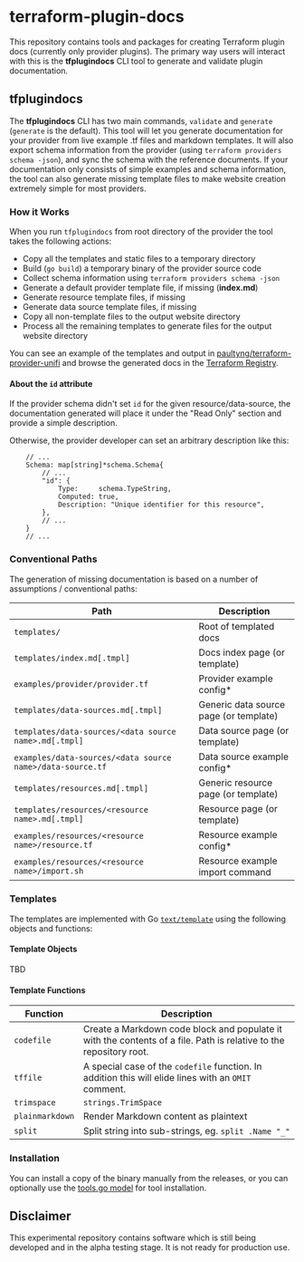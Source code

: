 # terraform-plugin-docs

This repository contains tools and packages for creating Terraform plugin docs (currently only provider plugins). The primary way users will interact with this is the **tfplugindocs** CLI tool to generate and validate plugin documentation.

## tfplugindocs

The **tfplugindocs** CLI has two main commands, `validate` and `generate` (`generate` is the default). This tool will let you generate documentation for your provider from live example .tf files and markdown templates. It will also export schema information from the provider (using `terraform providers schema -json`), and sync the schema with the reference documents. If your documentation only consists of simple examples and schema information, the tool can also generate missing template files to make website creation extremely simple for most providers.

### How it Works

When you run `tfplugindocs` from root directory of the provider the tool takes the following actions:

* Copy all the templates and static files to a temporary directory
* Build (`go build`) a temporary binary of the provider source code
* Collect schema information using `terraform providers schema -json`
* Generate a default provider template file, if missing (**index.md**)
* Generate resource template files, if missing
* Generate data source template files, if missing
* Copy all non-template files to the output website directory
* Process all the remaining templates to generate files for the output website directory

You can see an example of the templates and output in [paultyng/terraform-provider-unifi](https://github.com/paultyng/terraform-provider-unifi) and browse the generated docs in the [Terraform Registry](https://registry.terraform.io/providers/paultyng/unifi/latest/docs).

#### About the `id` attribute

If the provider schema didn't set `id` for the given resource/data-source, the documentation generated
will place it under the "Read Only" section and provide a simple description.

Otherwise, the provider developer can set an arbitrary description like this:

```golang
    // ...
    Schema: map[string]*schema.Schema{
        // ...
        "id": {
            Type:     schema.TypeString,
            Computed: true,
            Description: "Unique identifier for this resource",
		},
        // ...
    }
    // ...
```

### Conventional Paths

The generation of missing documentation is based on a number of assumptions / conventional paths:

| Path                                                      | Description                            |
|-----------------------------------------------------------|----------------------------------------|
| `templates/`                                              | Root of templated docs                 |
| `templates/index.md[.tmpl]`                               | Docs index page (or template)          |
| `examples/provider/provider.tf`                           | Provider example config*               |
| `templates/data-sources.md[.tmpl]`                        | Generic data source page (or template) |
| `templates/data-sources/<data source name>.md[.tmpl]`     | Data source page (or template)         |
| `examples/data-sources/<data source name>/data-source.tf` | Data source example config*            |
| `templates/resources.md[.tmpl]`                           | Generic resource page (or template)    |
| `templates/resources/<resource name>.md[.tmpl]`           | Resource page (or template)            |
| `examples/resources/<resource name>/resource.tf`          | Resource example config*               |
| `examples/resources/<resource name>/import.sh`            | Resource example import command        |

### Templates

The templates are implemented with Go [`text/template`](https://golang.org/pkg/text/template/) using the following objects and functions:

#### Template Objects

TBD

#### Template Functions

| Function        | Description                                                                                                        |
|-----------------|--------------------------------------------------------------------------------------------------------------------|
| `codefile`      | Create a Markdown code block and populate it with the contents of a file. Path is relative to the repository root. |
| `tffile`        | A special case of the `codefile` function. In addition this will elide lines with an `OMIT` comment.               |
| `trimspace`     | `strings.TrimSpace`                                                                                                |
| `plainmarkdown` | Render Markdown content as plaintext                                                                               |
| `split`         | Split string into sub-strings, eg. `split .Name "_"`                                                               |

### Installation

You can install a copy of the binary manually from the releases, or you can optionally use the [tools.go model](https://github.com/go-modules-by-example/index/blob/master/010_tools/README.md) for tool installation.

## Disclaimer

This experimental repository contains software which is still being developed and in the alpha testing stage. It is not ready for production use.
